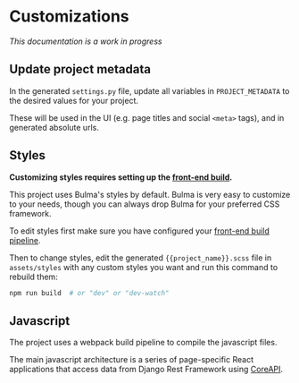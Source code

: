 # Customizations

*This documentation is a work in progress*

## Update project metadata

In the generated `settings.py` file, update all variables in `PROJECT_METADATA` to 
the desired values for your project.

These will be used in the UI (e.g. page titles and social `<meta>` tags), and in 
generated absolute urls.

## Styles

**Customizing styles requires setting up the [front-end build](/front-end).**

This project uses Bulma's styles by default.
Bulma is very easy to customize to your needs, 
though you can always drop Bulma for your preferred CSS framework.

To edit styles first make sure you have configured your [front-end build pipeline](/front-end).

Then to change styles, edit the generated `{{project_name}}.scss` file in `assets/styles` with any custom styles you want
and run this command to rebuild them:

```bash
npm run build  # or "dev" or "dev-watch"
```


## Javascript

The project uses a webpack build pipeline to compile the javascript files.

The main javascript architecture is a series of page-specific React applications
that access data from Django Rest Framework using [CoreAPI](https://www.coreapi.org/).

 

